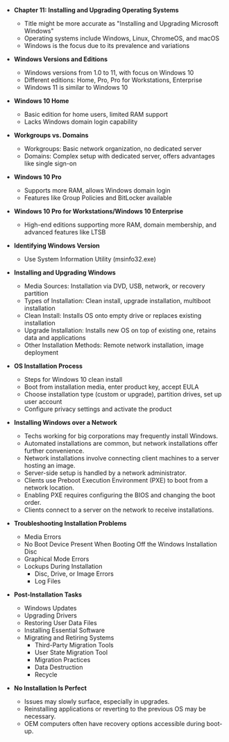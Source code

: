- **Chapter 11: Installing and Upgrading Operating Systems**
  - Title might be more accurate as "Installing and Upgrading Microsoft Windows"
  - Operating systems include Windows, Linux, ChromeOS, and macOS
  - Windows is the focus due to its prevalence and variations
- **Windows Versions and Editions**
  - Windows versions from 1.0 to 11, with focus on Windows 10
  - Different editions: Home, Pro, Pro for Workstations, Enterprise
  - Windows 11 is similar to Windows 10
- **Windows 10 Home**
  - Basic edition for home users, limited RAM support
  - Lacks Windows domain login capability
- **Workgroups vs. Domains**
  - Workgroups: Basic network organization, no dedicated server
  - Domains: Complex setup with dedicated server, offers advantages like single sign-on
- **Windows 10 Pro**
  - Supports more RAM, allows Windows domain login
  - Features like Group Policies and BitLocker available
- **Windows 10 Pro for Workstations/Windows 10 Enterprise**
  - High-end editions supporting more RAM, domain membership, and advanced features like LTSB
- **Identifying Windows Version**
  - Use System Information Utility (msinfo32.exe)
- **Installing and Upgrading Windows**
  - Media Sources: Installation via DVD, USB, network, or recovery partition
  - Types of Installation: Clean install, upgrade installation, multiboot installation
  - Clean Install: Installs OS onto empty drive or replaces existing installation
  - Upgrade Installation: Installs new OS on top of existing one, retains data and applications
  - Other Installation Methods: Remote network installation, image deployment
- **OS Installation Process**
  - Steps for Windows 10 clean install
  - Boot from installation media, enter product key, accept EULA
  - Choose installation type (custom or upgrade), partition drives, set up user account
  - Configure privacy settings and activate the product

- **Installing Windows over a Network**
  - Techs working for big corporations may frequently install Windows.
  - Automated installations are common, but network installations offer further convenience.
  - Network installations involve connecting client machines to a server hosting an image.
  - Server-side setup is handled by a network administrator.
  - Clients use Preboot Execution Environment (PXE) to boot from a network location.
  - Enabling PXE requires configuring the BIOS and changing the boot order.
  - Clients connect to a server on the network to receive installations.
  
- **Troubleshooting Installation Problems**
  - Media Errors
  - No Boot Device Present When Booting Off the Windows Installation Disc
  - Graphical Mode Errors
  - Lockups During Installation
    - Disc, Drive, or Image Errors
    - Log Files

- **Post-Installation Tasks**
  - Windows Updates
  - Upgrading Drivers
  - Restoring User Data Files
  - Installing Essential Software
  - Migrating and Retiring Systems
    - Third-Party Migration Tools
    - User State Migration Tool
    - Migration Practices
    - Data Destruction
    - Recycle

- **No Installation Is Perfect**
  - Issues may slowly surface, especially in upgrades.
  - Reinstalling applications or reverting to the previous OS may be necessary.
  - OEM computers often have recovery options accessible during boot-up.